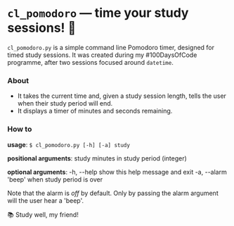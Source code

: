 # `cl_pomodoro` — time your study sessions! 🍅

`cl_pomodoro.py` is a simple command line Pomodoro timer, designed for 
timed study sessions. It was created during my #100DaysOfCode programme, 
after two sessions focused around `datetime`.

### About

- It takes the current time and, given a study session 
length, tells the user when their study period will end.
- It displays a timer of minutes and seconds remaining.

### How to

**usage**: `$ cl_pomodoro.py [-h] [-a] study`

**positional arguments**:
  study        minutes in study period (integer)

**optional arguments**:
  -h, --help   show this help message and exit
  -a, --alarm  'beep' when study period is over

Note that the alarm is _off_ by default. Only by passing the alarm 
argument will the user hear a 'beep'.

📚 Study well, my friend!